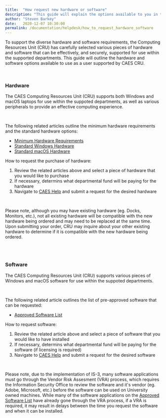 ```yaml
---
title:  "How request new hardware or software"
description: "This guide will explain the options available to you in terms of hardware and software as well we how you can request a new piece of hardware or a piece of software be installed."
author: "Steven Barkey"
date:   2020-12-07 10:30:00
permalink: /documentation/helpdesk/how_to_request_hardware_software
---
```


<p><span class="discreet">To support the diverse hardware and software requirements, the Computing Resources Unit (CRU) has carefully selected various pieces of hardware and software that can be effectively, and securely, supported for use within the supported departments.  This guide will outline the hardware and software options available to use as a user supported by CAES CRU.</span></p>
<br />
<h3>Hardware</h3>
<p><span class="discreet">The CAES Computing Resources Unit (CRU) supports both Windows and macOS laptops for use within the suppoted departments, as well as various peripherals to provide an effective computing experience.</span></p>
<br />
<p>The following related articles outline the minimum hardware requirements and the standard hardware options:</p>
<ul style="PADDING-LEFT: 30px">
   <li><a href="https://computing.caes.ucdavis.edu/documentation/policies/minimum-hardware-requirements" target="_blank">Minimum Hardware Requirements</a></li>
   <li><a href="https://computing.caes.ucdavis.edu/documentation/policies/pc-hardware-standards" target="_blank">Standard Windows Hardware</a></li>
   <li><a href="https://computing.caes.ucdavis.edu/documentation/policies/mac-hardware-standards" target="_blank">Standard macOS Hardware</a></li>
</ul>
<p>How to request the purchase of hardware:</p>
<ol style="PADDING-LEFT: 30px">
   <li>Review the related articles above and select a piece of hardware that you would like to purchase</li>
   <li>If necessary, determins what departmental fund will be paying for the hardware</li>
   <li>Navigate to <a class="_blank" href="https://caeshelp.ucdavis.edu" target="_blank">CAES Help</a> and submit a request for the desired hardware</li>
</ol>
<br />
<p>Please note, although you may have existing hardware (eg. Docks, Monitors, etc.), not all existing hardware will be compatible with the new hardware being ordered and may need to be replaced at the same time.  Upon submitting your order, CRU may inquire about your other existing hardware to determine if it is compatible with the new hardware being ordered.</p>
<br />
<br />
<h3>Software</h3>
<p><span class="discreet">The CAES Computing Resources Unit (CRU) supports various pieces of Windows and macOS software for use within the suppoted departments.</span></p>
<br />
<p>The following related article outlines the list of pre-approved software that can be requested:</p>
<ul style="PADDING-LEFT: 30px">
   <li><a href="https://computing.caes.ucdavis.edu/documentation/policies/approved-software" target="_blank">Approved Software List</a></li>
</ul>
<p>How to request software:</p>
<ol style="PADDING-LEFT: 30px">
   <li>Review the related article above and select a piece of software that you would like to have installed</li>
   <li>If necessary, determins what departmental fund will be paying for the software (if licensing is required)</li>
   <li>Navigate to <a class="_blank" href="https://caeshelp.ucdavis.edu" target="_blank">CAES Help</a> and submit a request for the desired software</li>
</ol>
<br />
<p>Please note, due to the implementation of IS-3, many software applications must go through the Vendor Risk Assesment (VRA) process, which requires the Information Security Office to review the software and it's vendor (eg. Adobe, Microsoft, etc.) before the software can be used on University owned machines.  While many of the software applications on the <a href="https://computing.caes.ucdavis.edu/documentation/policies/approved-software" target="_blank">Approved Software List</a> have already gone through the VRA process, if a VRA is required, it may result in delays between the time you request the software and when it can be installed.</p>

